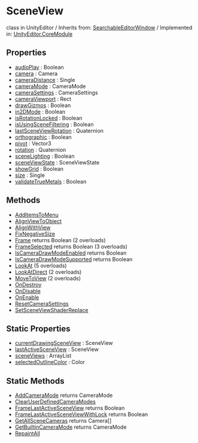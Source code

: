 # SceneView
class in UnityEditor
 / Inherits from: <a href="https://docs.unity3d.com/6000.0/Documentation/ScriptReference/SearchableEditorWindow.html" target="_blank">SearchableEditorWindow</a> / Implemented in: <a href="https://docs.unity3d.com/6000.0/Documentation/ScriptReference/UnityEditor.CoreModule.html" target="_blank">UnityEditor.CoreModule</a>
## Properties
- <a href="https://docs.unity3d.com/6000.0/Documentation/ScriptReference/SceneView-audioPlay.html" target="_blank">audioPlay</a> : Boolean
- <a href="https://docs.unity3d.com/6000.0/Documentation/ScriptReference/SceneView-camera.html" target="_blank">camera</a> : Camera
- <a href="https://docs.unity3d.com/6000.0/Documentation/ScriptReference/SceneView-cameraDistance.html" target="_blank">cameraDistance</a> : Single
- <a href="https://docs.unity3d.com/6000.0/Documentation/ScriptReference/SceneView-cameraMode.html" target="_blank">cameraMode</a> : CameraMode
- <a href="https://docs.unity3d.com/6000.0/Documentation/ScriptReference/SceneView-cameraSettings.html" target="_blank">cameraSettings</a> : CameraSettings
- <a href="https://docs.unity3d.com/6000.0/Documentation/ScriptReference/SceneView-cameraViewport.html" target="_blank">cameraViewport</a> : Rect
- <a href="https://docs.unity3d.com/6000.0/Documentation/ScriptReference/SceneView-drawGizmos.html" target="_blank">drawGizmos</a> : Boolean
- <a href="https://docs.unity3d.com/6000.0/Documentation/ScriptReference/SceneView-in2DMode.html" target="_blank">in2DMode</a> : Boolean
- <a href="https://docs.unity3d.com/6000.0/Documentation/ScriptReference/SceneView-isRotationLocked.html" target="_blank">isRotationLocked</a> : Boolean
- <a href="https://docs.unity3d.com/6000.0/Documentation/ScriptReference/SceneView-isUsingSceneFiltering.html" target="_blank">isUsingSceneFiltering</a> : Boolean
- <a href="https://docs.unity3d.com/6000.0/Documentation/ScriptReference/SceneView-lastSceneViewRotation.html" target="_blank">lastSceneViewRotation</a> : Quaternion
- <a href="https://docs.unity3d.com/6000.0/Documentation/ScriptReference/SceneView-orthographic.html" target="_blank">orthographic</a> : Boolean
- <a href="https://docs.unity3d.com/6000.0/Documentation/ScriptReference/SceneView-pivot.html" target="_blank">pivot</a> : Vector3
- <a href="https://docs.unity3d.com/6000.0/Documentation/ScriptReference/SceneView-rotation.html" target="_blank">rotation</a> : Quaternion
- <a href="https://docs.unity3d.com/6000.0/Documentation/ScriptReference/SceneView-sceneLighting.html" target="_blank">sceneLighting</a> : Boolean
- <a href="https://docs.unity3d.com/6000.0/Documentation/ScriptReference/SceneView-sceneViewState.html" target="_blank">sceneViewState</a> : SceneViewState
- <a href="https://docs.unity3d.com/6000.0/Documentation/ScriptReference/SceneView-showGrid.html" target="_blank">showGrid</a> : Boolean
- <a href="https://docs.unity3d.com/6000.0/Documentation/ScriptReference/SceneView-size.html" target="_blank">size</a> : Single
- <a href="https://docs.unity3d.com/6000.0/Documentation/ScriptReference/SceneView-validateTrueMetals.html" target="_blank">validateTrueMetals</a> : Boolean
## Methods
- <a href="https://docs.unity3d.com/6000.0/Documentation/ScriptReference/SceneView.AddItemsToMenu.html" target="_blank">AddItemsToMenu</a>
- <a href="https://docs.unity3d.com/6000.0/Documentation/ScriptReference/SceneView.AlignViewToObject.html" target="_blank">AlignViewToObject</a>
- <a href="https://docs.unity3d.com/6000.0/Documentation/ScriptReference/SceneView.AlignWithView.html" target="_blank">AlignWithView</a>
- <a href="https://docs.unity3d.com/6000.0/Documentation/ScriptReference/SceneView.FixNegativeSize.html" target="_blank">FixNegativeSize</a>
- <a href="https://docs.unity3d.com/6000.0/Documentation/ScriptReference/SceneView.Frame.html" target="_blank">Frame</a> returns Boolean (2 overloads)
- <a href="https://docs.unity3d.com/6000.0/Documentation/ScriptReference/SceneView.FrameSelected.html" target="_blank">FrameSelected</a> returns Boolean (3 overloads)
- <a href="https://docs.unity3d.com/6000.0/Documentation/ScriptReference/SceneView.IsCameraDrawModeEnabled.html" target="_blank">IsCameraDrawModeEnabled</a> returns Boolean
- <a href="https://docs.unity3d.com/6000.0/Documentation/ScriptReference/SceneView.IsCameraDrawModeSupported.html" target="_blank">IsCameraDrawModeSupported</a> returns Boolean
- <a href="https://docs.unity3d.com/6000.0/Documentation/ScriptReference/SceneView.LookAt.html" target="_blank">LookAt</a> (5 overloads)
- <a href="https://docs.unity3d.com/6000.0/Documentation/ScriptReference/SceneView.LookAtDirect.html" target="_blank">LookAtDirect</a> (2 overloads)
- <a href="https://docs.unity3d.com/6000.0/Documentation/ScriptReference/SceneView.MoveToView.html" target="_blank">MoveToView</a> (2 overloads)
- <a href="https://docs.unity3d.com/6000.0/Documentation/ScriptReference/SceneView.OnDestroy.html" target="_blank">OnDestroy</a>
- <a href="https://docs.unity3d.com/6000.0/Documentation/ScriptReference/SceneView.OnDisable.html" target="_blank">OnDisable</a>
- <a href="https://docs.unity3d.com/6000.0/Documentation/ScriptReference/SceneView.OnEnable.html" target="_blank">OnEnable</a>
- <a href="https://docs.unity3d.com/6000.0/Documentation/ScriptReference/SceneView.ResetCameraSettings.html" target="_blank">ResetCameraSettings</a>
- <a href="https://docs.unity3d.com/6000.0/Documentation/ScriptReference/SceneView.SetSceneViewShaderReplace.html" target="_blank">SetSceneViewShaderReplace</a>
## Static Properties
- <a href="https://docs.unity3d.com/6000.0/Documentation/ScriptReference/SceneView-currentDrawingSceneView.html" target="_blank">currentDrawingSceneView</a> : SceneView
- <a href="https://docs.unity3d.com/6000.0/Documentation/ScriptReference/SceneView-lastActiveSceneView.html" target="_blank">lastActiveSceneView</a> : SceneView
- <a href="https://docs.unity3d.com/6000.0/Documentation/ScriptReference/SceneView-sceneViews.html" target="_blank">sceneViews</a> : ArrayList
- <a href="https://docs.unity3d.com/6000.0/Documentation/ScriptReference/SceneView-selectedOutlineColor.html" target="_blank">selectedOutlineColor</a> : Color
## Static Methods
- <a href="https://docs.unity3d.com/6000.0/Documentation/ScriptReference/SceneView.AddCameraMode.html" target="_blank">AddCameraMode</a> returns CameraMode
- <a href="https://docs.unity3d.com/6000.0/Documentation/ScriptReference/SceneView.ClearUserDefinedCameraModes.html" target="_blank">ClearUserDefinedCameraModes</a>
- <a href="https://docs.unity3d.com/6000.0/Documentation/ScriptReference/SceneView.FrameLastActiveSceneView.html" target="_blank">FrameLastActiveSceneView</a> returns Boolean
- <a href="https://docs.unity3d.com/6000.0/Documentation/ScriptReference/SceneView.FrameLastActiveSceneViewWithLock.html" target="_blank">FrameLastActiveSceneViewWithLock</a> returns Boolean
- <a href="https://docs.unity3d.com/6000.0/Documentation/ScriptReference/SceneView.GetAllSceneCameras.html" target="_blank">GetAllSceneCameras</a> returns Camera[]
- <a href="https://docs.unity3d.com/6000.0/Documentation/ScriptReference/SceneView.GetBuiltinCameraMode.html" target="_blank">GetBuiltinCameraMode</a> returns CameraMode
- <a href="https://docs.unity3d.com/6000.0/Documentation/ScriptReference/SceneView.RepaintAll.html" target="_blank">RepaintAll</a>
